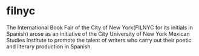 # filnyc
The International Book Fair of the City of New York(FILNYC for its initials in Spanish) arose as an initiative of the City University of New York Mexican Studies Institute to promote the talent of writers who carry out their poetic and literary production in Spanish.
